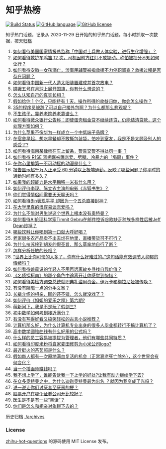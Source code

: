 # 知乎热榜
[![Build Status](https://github.com/ToWeLong/zhihu-hot-questions/workflows/CI/badge.svg)](https://github.com/ToWeLong/zhihu-hot-questions/actions)
[![GitHub language](https://img.shields.io/badge/language-golang-orange.svg)](https://golang.org/)
[![GitHub license](https://img.shields.io/github/license/ToWeLong/zhihu-hot-questions)](https://github.com/ToWeLong/zhihu-hot-questions/blob/main/LICENSE)

知乎热门话题，记录从 2020-11-29 日开始的知乎热门话题。每小时抓取一次数据，按天[归档](./archives)

<!-- BEGIN -->

1. [如何看待美国国家情报总监称「中国对士兵做人体实验，进行生化增强」？](https://www.zhihu.com/question/433353584)
1. [如何看待救护车鸣笛 12 次，司机因前方红灯不敢挪动，称怕被扣分不知如何让行？](https://www.zhihu.com/question/433256801)
1. [如何看待安徽一女孩溺亡，涉事民辅警被指救援不力停职调查？救援过程是否存在问题？](https://www.zhihu.com/question/433415189)
1. [如何看待中国新一代人造太阳装置建成并首次放电？](https://www.zhihu.com/question/433303541)
1. [嫦娥五号在月球上展开国旗，你有什么想说的？](https://www.zhihu.com/question/433319272)
1. [怎么认知自己的真实长相？](https://www.zhihu.com/question/325038574)
1. [假如给你 1 个亿，只能持有 1 天，操作所得的收益归你，你会怎么操作？](https://www.zhihu.com/question/433016646)
1. [35的程序员被辞了可以自己接外包啊？为什么都那么悲观呢？](https://www.zhihu.com/question/423307803)
1. [不生孩子，靠养老院养老靠谱么？](https://www.zhihu.com/question/431860582)
1. [如何看待微众银行公告称：即使蛋壳租金贷不继续还贷，仍能结清贷款，这个处理方案如何？](https://www.zhihu.com/question/433311824)
1. [为什么苹果不像华为一样成立一个中低端子品牌？](https://www.zhihu.com/question/430047433)
1. [在宿舍早起，想吃早餐却不敢撕包装袋，怕吵到室友，我是不是太顾及别人的感受了?](https://www.zhihu.com/question/432345011)
1. [如何看待海南某律师在车上留条，警告交警不得处罚一事 ？](https://www.zhihu.com/question/433328693)
1. [如何看待 R1SE 焉栩嘉被曝恋爱、劈腿、冷暴力的「塌房」事件？](https://www.zhihu.com/question/433399270)
1. [在你心里排第一不可动摇的动漫是什么？](https://www.zhihu.com/question/425737196)
1. [报告显示超千万人正承受 60 分钟以上极端通勤，反映了哪些问题？你平时的通勤时间有多久？](https://www.zhihu.com/question/433393354)
1. [如果我的超能力是水平瞬移一米有什么用？](https://www.zhihu.com/question/432319904)
1. [如何评价李现、陈立农主演的电影《赤狐书生》？](https://www.zhihu.com/question/433161214)
1. [你们觉得情侣间需要天天聊天吗？](https://www.zhihu.com/question/358334962)
1. [如何看待Bin表现平平 却因为一个五杀直接封神？](https://www.zhihu.com/question/429480851)
1. [在大学里真的很容易谈恋爱吗？](https://www.zhihu.com/question/417641314)
1. [为什么不能对男生说这个世界上根本没有奥特曼？](https://www.zhihu.com/question/432592679)
1. [如何看待AI伦理科学家Timnit Gebru在邮件控诉谷歌缺乏种族多样性后被Jeff Dean炒掉？](https://www.zhihu.com/question/433301078)
1. [哪些饮料让你喝到第一口就大呼好喝？](https://www.zhihu.com/question/338195759)
1. [老家很多农产品卖不出去烂在地里，直播带货可不可行？](https://www.zhihu.com/question/433303192)
1. [为什么扶苏接到胡亥的假圣旨，那么草率地自行了断？](https://www.zhihu.com/question/22283635)
1. [怎样分析任敏的长相？](https://www.zhihu.com/question/308336395)
1. [“世界上比你可怜的人多了，你有什么好难过的。”这句话能有效调节人抑郁的情绪吗？](https://www.zhihu.com/question/428814899)
1. [如何看待姚晨说的年轻人不用再远离故乡寻找自我价值？](https://www.zhihu.com/question/433302545)
1. [《名侦探柯南》的哪个角色中途离开让你感觉到惋惜？](https://www.zhihu.com/question/432696530)
1. [如何看待美检方调查总统就职典礼滥用资金，伊万卡和梅拉尼娅被传唤？](https://www.zhihu.com/question/433124948)
1. [有没有隐晦一点的分手文案？](https://www.zhihu.com/question/432396268)
1. [长辈介绍的相亲，聊的还不错，怎么就没戏了？](https://www.zhihu.com/question/345150946)
1. [如何评价《姐姐的爱乐之程》第六期?](https://www.zhihu.com/question/433157603)
1. [萌新问下，我是不是玩了假剑三?](https://www.zhihu.com/question/432025600)
1. [初中数学如何考到接近满分？](https://www.zhihu.com/question/268169984)
1. [有没有写得好看又搞笑轻松的古言小说推荐？](https://www.zhihu.com/question/318208243)
1. [计算机那么好，为什么计算机专业出身的很多人毕业都转行不搞计算机了？](https://www.zhihu.com/question/418745421)
1. [高中数学圆锥曲线有什么好用的公式吗？](https://www.zhihu.com/question/33518288)
1. [什么样的员工容易被提拔为管理者，他们有哪些共同特质？](https://www.zhihu.com/question/283897068)
1. [如何看待印度米粉将自家麦田修剪为小米公司logo?](https://www.zhihu.com/question/432969846)
1. [最近挺火的茶艺照是什么？](https://www.zhihu.com/question/405920242)
1. [假如每人都有一次原地满血复活的机会（正常衰老死亡除外），这个世界会有何变化？](https://www.zhihu.com/question/278013607)
1. [当一个插画师赚钱吗？](https://www.zhihu.com/question/331132264)
1. [我不想上学了，谁能告诉我一下上学的好处?让我有动力继续学下去?](https://www.zhihu.com/question/420922953)
1. [在众多奥特曼之中，为什么迪迦奥特曼最为出名 ？就因为我变成了光吗？](https://www.zhihu.com/question/432717748)
1. [说一说让你们讨厌甚至厌恶的梗？](https://www.zhihu.com/question/432005487)
1. [股票开户在哪个证券公司开比较好？](https://www.zhihu.com/question/312866226)
1. [医生是不是有一些“黑话”？](https://www.zhihu.com/question/393090221)
1. [你们是怎么和相亲对象聊下去的？](https://www.zhihu.com/question/374758016)

<!-- END -->

历史归档 [./archives](./archives)


### License
[zhihu-hot-questions](https://github.com/towelong/zhihu-hot-questions) 的源码使用 MIT License 发布。